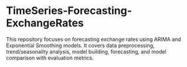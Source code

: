 # TimeSeries-Forecasting-ExchangeRates
This repository focuses on forecasting exchange rates using ARIMA and Exponential Smoothing models. It covers data preprocessing, trend/seasonality analysis, model building, forecasting, and model comparison with evaluation metrics.
